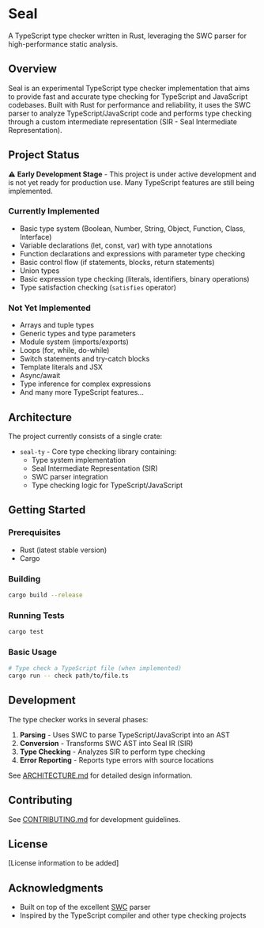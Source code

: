 # Seal

A TypeScript type checker written in Rust, leveraging the SWC parser for high-performance static analysis.

## Overview

Seal is an experimental TypeScript type checker implementation that aims to provide fast and accurate type checking for TypeScript and JavaScript codebases. Built with Rust for performance and reliability, it uses the SWC parser to analyze TypeScript/JavaScript code and performs type checking through a custom intermediate representation (SIR - Seal Intermediate Representation).

## Project Status

⚠️ **Early Development Stage** - This project is under active development and is not yet ready for production use. Many TypeScript features are still being implemented.

### Currently Implemented
- Basic type system (Boolean, Number, String, Object, Function, Class, Interface)
- Variable declarations (let, const, var) with type annotations
- Function declarations and expressions with parameter type checking
- Basic control flow (if statements, blocks, return statements)
- Union types
- Basic expression type checking (literals, identifiers, binary operations)
- Type satisfaction checking (`satisfies` operator)

### Not Yet Implemented
- Arrays and tuple types
- Generic types and type parameters
- Module system (imports/exports)
- Loops (for, while, do-while)
- Switch statements and try-catch blocks
- Template literals and JSX
- Async/await
- Type inference for complex expressions
- And many more TypeScript features...

## Architecture

The project currently consists of a single crate:

- `seal-ty` - Core type checking library containing:
  - Type system implementation
  - Seal Intermediate Representation (SIR)
  - SWC parser integration
  - Type checking logic for TypeScript/JavaScript

## Getting Started

### Prerequisites
- Rust (latest stable version)
- Cargo

### Building
```bash
cargo build --release
```

### Running Tests
```bash
cargo test
```

### Basic Usage
```bash
# Type check a TypeScript file (when implemented)
cargo run -- check path/to/file.ts
```

## Development

The type checker works in several phases:

1. **Parsing** - Uses SWC to parse TypeScript/JavaScript into an AST
2. **Conversion** - Transforms SWC AST into Seal IR (SIR)
3. **Type Checking** - Analyzes SIR to perform type checking
4. **Error Reporting** - Reports type errors with source locations

See [ARCHITECTURE.md](ARCHITECTURE.md) for detailed design information.

## Contributing

See [CONTRIBUTING.md](CONTRIBUTING.md) for development guidelines.

## License

[License information to be added]

## Acknowledgments

- Built on top of the excellent [SWC](https://swc.rs/) parser
- Inspired by the TypeScript compiler and other type checking projects